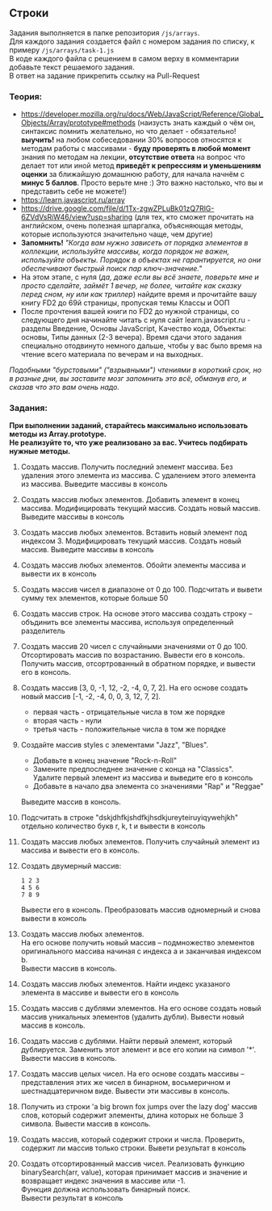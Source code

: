 ## Строки

Задания выполняется в папке репозитория `/js/arrays`.  
Для каждого задания создается файл с номером задания по списку, к примеру `/js/arrays/task-1.js`  
В коде каждого файла с решением в самом верху в комментарии добавьте текст решаемого задания.  
В ответ на задание прикрепить ссылку на Pull-Request

### Теория:
* https://developer.mozilla.org/ru/docs/Web/JavaScript/Reference/Global_Objects/Array/prototype#methods (наизусть знать каждый о чём он, синтаксис помнить желательно, но что делает - обязательно! **выучить!** на любом собеседовании 30% вопросов относятся к методам работы с массивами - **буду проверять в любой момент** знания по методам на лекции, **отсутствие ответа** на вопрос что делает тот или иной метод **приведёт к репрессиям и уменьшениям оценки** за ближайшую домашнюю работу, для начала начнём с **минус 5 баллов**. Просто верьте мне :) Это важно настолько, что вы и представить себе не можете!)
* https://learn.javascript.ru/array
* https://drive.google.com/file/d/1Tx-zgwZPLuBk01zQ7RlG-6ZVdVsRiW46/view?usp=sharing (для тех, кто сможет прочитать на английском, 
очень полезная шпаргалка, объясняющая методы, которые используются значительно чаще, чем другие)
* **Запомнить!** *"Когда вам нужно зависеть от порядка элементов в коллекции, используйте массивы, когда порядок не важен, используйте объекты. 
Порядок в объектах не гарантируется, но они обеспечивают быстрый поиск пар ключ-значение."*
* На этом этапе, с нуля (*да, даже если вы всё знаете, поверьте мне и просто сделайте, займёт 1 вечер, не более, читайте как сказку перед сном, ну или как триллер*) найдите время и прочитайте вашу книгу FD2 до 69й страницы, пропуская темы Классы и ООП
* После прочтения вашей книги по FD2 до нужной страницы, со следующего дня начинайте читать с нуля сайт learn.javascript.ru - разделы Введение, Основы JavaScript, Качество кода, Объекты: основы, Типы данных (2-3 вечера). Время сдачи этого задания специально отодвинуто немного дальше, чтобы у вас было время на чтение всего материала по вечерам и на выходных.

*Подобными "бурстовыми" ("взрывными") чтениями в короткий срок, но в разные дни, вы заставите мозг запомнить это всё, обманув его, и сказав что это вам очень надо.*

### Задания:
**При выполнении заданий, старайтесь максимально использовать методы из Array.prototype.  
Не реализуйте то, что уже реализовано за вас. Учитесь подбирать нужные методы.**
1. Создать массив. Получить последний элемент массива. Без удаления этого элемента из массива. С удалением этого элемента из массива. Выведите массивы в консоль
1. Создать массив любых элементов. Добавить элемент в конец массива. Модифицировать текущий массив. Создать новый массив. Выведите массивы в консоль
1. Создать массив любых элементов. Вставить новый элемент под индексом 3. Модифицировать текущий массив. Создать новый массив. Выведите массивы в консоль
1. Создать массив любых элементов. Обойти элементы массива и вывести их в консоль
1. Создать массив чисел в диапазоне от 0 до 100. Подсчитать и вывети сумму тех элементов, которые больше 50
1. Создать массив строк. На основе этого массива создать строку – объдинить все элементы массива, используя определенный разделитель
1. Создать массив 20 чисел с случайными значениями от 0 до 100. Отcортировать массив по возрастанию. Вывести его в консоль.  
Получить массив, отсортрованный в обратном порядке, и вывести его в консоль.
1. Создать массив [3, 0, -1, 12, -2, -4, 0, 7, 2]. На его основе создать новый массив [-1, -2, -4, 0, 0, 3, 12, 7, 2].  
    * первая часть - отрицательные числа в том же порядке  
    * вторая часть - нули  
    * третья часть - положительные числа в том же порядке
1. Создайте массив styles с элементами "Jazz", "Blues". 
    * Добавьте в конец значение "Rock-n-Roll"
    * Замените предпоследнее значение с конца на "Classics". Удалите первый элемент из массива и выведите его в консоль
    * Добавьте в начало два элемента со значениями "Rap" и "Reggae"  
    
    Выведите массив в консоль.
1. Подсчитать в строке "dskjdhfkjshdfkjhsdkjureyteiruyiqywehjkh" отдельно количество букв r, k, t и вывести в консоль
1. Создать массив любых элементов. Получить случайный элемент из массива и вывести его в консоль.
1. Создать двумерный массив:
    ```
    1 2 3
    4 5 6
    7 8 9
    ```
    Вывести его в консоль. Преобразовать массив одномерный и снова вывести в консоль
1. Создать массив любых элементов.  
На его основе получить новый массив – подмножество элементов оригинального массива начиная с индекса a и заканчивая индексом b.  
Вывести массив в консоль.
1. Создать массив любых элементов. Найти индекс указаного элемента в массиве и вывести его в консоль
1. Создать массив с дублями элементов. На его основе создать новый массив уникальных элементов (удалить дубли). Вывести новый массив в консоль.
1. Создать массив с дублями. Найти первый элемент, который дублируется. Заменить этот элемент и все его копии на символ '*'. Вывести массив в консоль.
1. Создать массив целых чисел. На его основе создать массивы – представления этих же чисел в бинарном, восьмеричном и шестнадцатеричном виде. Вывести эти массивы в консоль.
1. Получить из строки 'a big brown fox jumps over the lazy dog' массив слов, который содержит элементы, длина которых не больше 3 символа. Вывести массив в консоль.
1. Создать массив, который содержит строки и числа. Проверить, содержит ли массив только строки. Вывети результат в консоль
1. Создать отсортированный массив чисел. Реализовать функцию binarySearch(arr, value), которая принимает массив и значение и возвращает индекс значения в массиве или -1.  
Функция должна использовать бинарный поиск.  
Вывести результат в консоль
